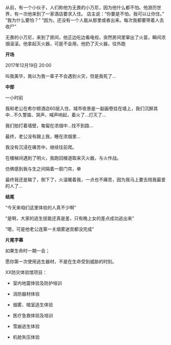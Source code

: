 从前，有一个小伙子，人们称他为无畏的小万尼，因为他什么都不怕。他游历世界，有一次他来到了一家酒店要求入住。
店主说：“你要是不怕，我可以让你住。”
“我为什么要怕？”
“因为，还没有一个人能从那里或者出来。每次我都要带着人去收尸”

无畏的小万尼，来到了房间，他正边吃边看电视，突然房间里窜出了火苗，瞬间浓烟滚滚。他拿起灭火器，可是不会用，他扔了灭火器，往外跑



**开场**

2017年12月19日 20:00


叫我美华，我以为我一辈子不会遇到火灾，但是我死了...



**中部**


一小时前


我和老公在希尔顿酒店60层入住，城市夜景是一副画卷挂在墙上，我们沉醉其中...不久警笛、哭声、喊声响起，着火了...灯灭了...


我们拍打着墙壁，匍匐在浓烟中...找不到路...


最终，老公没有跟上我，睡在浓烟里...


我没有沉浸在痛苦中，继续往前爬。


在楼梯间遇到了明火，我跑回楼道取来灭火器，与火作战。


仿佛感到我与生之间隔着一扇门帘，单


最终我还是输了，倒下了，火温暖着我，一点也不痛苦，因为我马上要去陪我最爱的人了...



**结尾**


“今天来咱们这里体验的人真不少啊”


“是啊，大家的逃生技能还真是差，只有晚上女的差点成功逃出来”


“嗯，可是他老公连第一关烟雾迷宫都没完成”



**片尾字幕**


如果生命时一期一会；


愿你第一次使用逃生器材，不是在生命受到威胁的时刻。



XX防灾体验馆项目：


- 室内地震体验及防护培训


- 消防器材体验


- 烟雾、暗室逃生体验


- 医疗急救体验及培训


- 雪崩逃生体验


- 机舱失压体验

